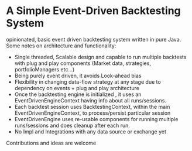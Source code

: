 A Simple Event-Driven Backtesting System
===

opinionated, basic event driven backtesting system written in pure Java. Some notes on architecture and functionality:

* Single threaded, Scalable design and capable to run multiple backtests with plug and play components (Market data, strategies, portfolioManagers etc...)
* Being purely event driven, it avoids Look-ahead bias
* Flexibility in changing data-flow strategy at any stage due to dependency on events + plug and play architecture
* Once the backtesting engine is initialized , it uses an EventDrivenEngineContext having info about all runs/sessions.
* Each backtest session uses BacktestingContext, within the main EventDrivenEngineContext, to process/persist particular session
* EventDrivenEngine uses re-usable components for running multiple runs/sessions and does cleanup after each run.
* No Impl and Integrations with any data source or exchange yet


Contributions and ideas are welcome
